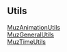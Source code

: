## Utils
 [MuzAnimationUtils](https://github.com/Muz721/MuzUtils/blob/master/app/src/main/java/com/muz/muzutils/utils/MuzAnimationUtils.java)  
 [MuzGeneralUtils](https://github.com/Muz721/MuzUtils/blob/master/app/src/main/java/com/muz/muzutils/utils/MuzGeneralUtils.java)  
 [MuzTimeUtils](https://github.com/Muz721/MuzUtils/blob/master/app/src/main/java/com/muz/muzutils/utils/MuzTimeUtils.java)

